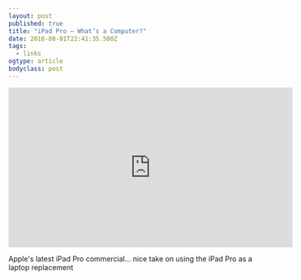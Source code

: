 ```yaml
---
layout: post 
published: true
title: "iPad Pro — What’s a Computer?" 
date: 2016-08-01T22:41:35.500Z 
tags:
  - links
ogtype: article 
bodyclass: post 
---
```


<iframe width="560" height="315" src="https://www.youtube.com/embed/1zPYW6Ipgok" frameborder="0" allowfullscreen></iframe>

Apple's latest iPad Pro commercial... nice take on using the iPad Pro as a laptop replacement
